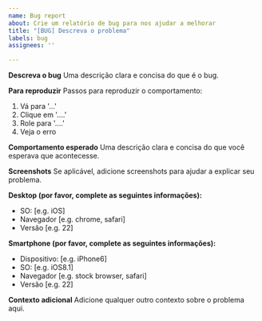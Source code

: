 ```yaml
---
name: Bug report
about: Crie um relatório de bug para nos ajudar a melhorar
title: "[BUG] Descreva o problema"
labels: bug
assignees: ''

---
```


**Descreva o bug**
Uma descrição clara e concisa do que é o bug.

**Para reproduzir**
Passos para reproduzir o comportamento:
1. Vá para '...'
2. Clique em '....'
3. Role para '....'
4. Veja o erro

**Comportamento esperado**
Uma descrição clara e concisa do que você esperava que acontecesse.

**Screenshots**
Se aplicável, adicione screenshots para ajudar a explicar seu problema.

**Desktop (por favor, complete as seguintes informações):**
- SO: [e.g. iOS]
- Navegador [e.g. chrome, safari]
- Versão [e.g. 22]

**Smartphone (por favor, complete as seguintes informações):**
- Dispositivo: [e.g. iPhone6]
- SO: [e.g. iOS8.1]
- Navegador [e.g. stock browser, safari]
- Versão [e.g. 22]

**Contexto adicional**
Adicione qualquer outro contexto sobre o problema aqui.
